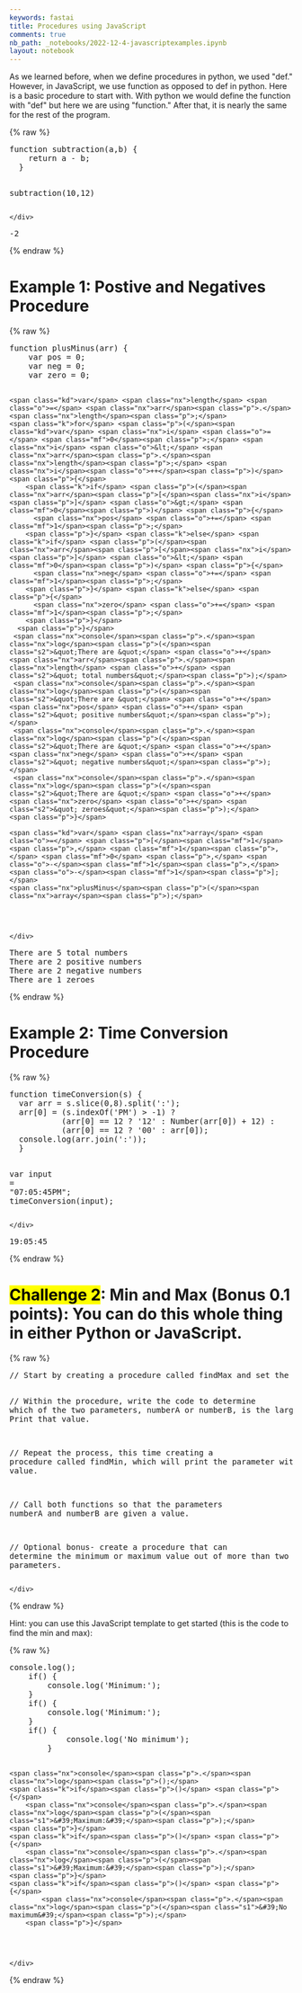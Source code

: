 ```yaml
---
keywords: fastai
title: Procedures using JavaScript
comments: true
nb_path: _notebooks/2022-12-4-javascriptexamples.ipynb
layout: notebook
---
```


<!--
#################################################
### THIS FILE WAS AUTOGENERATED! DO NOT EDIT! ###
#################################################
# file to edit: _notebooks/2022-12-4-javascriptexamples.ipynb
-->

<div class="container" id="notebook-container">
        
<div class="cell border-box-sizing text_cell rendered"><div class="inner_cell">
<div class="text_cell_render border-box-sizing rendered_html">
<p>As we learned before, when we define procedures in python, we used "def." However, in JavaScript, we use function as opposed to def in python. Here is a basic procedure to start with. With python we would define the function with "def" but here we are using "function." After that, it is nearly the same for the rest of the program.</p>

</div>
</div>
</div>
    {% raw %}
    
<div class="cell border-box-sizing code_cell rendered">
<div class="input">

<div class="inner_cell">
    <div class="input_area">
<div class=" highlight hl-javascript"><pre><span></span><span class="kd">function</span> <span class="nx">subtraction</span><span class="p">(</span><span class="nx">a</span><span class="p">,</span><span class="nx">b</span><span class="p">)</span> <span class="p">{</span>
    <span class="k">return</span> <span class="nx">a</span> <span class="o">-</span> <span class="nx">b</span><span class="p">;</span>
  <span class="p">}</span>
  
  <span class="nx">subtraction</span><span class="p">(</span><span class="mf">10</span><span class="p">,</span><span class="mf">12</span><span class="p">)</span>
</pre></div>

    </div>
</div>
</div>

<div class="output_wrapper">
<div class="output">

<div class="output_area">



<div class="output_text output_subarea output_execute_result">
<pre>-2</pre>
</div>

</div>

</div>
</div>

</div>
    {% endraw %}

<div class="cell border-box-sizing text_cell rendered"><div class="inner_cell">
<div class="text_cell_render border-box-sizing rendered_html">
<h1 id="Example-1:-Postive-and-Negatives-Procedure">Example 1: Postive and Negatives Procedure<a class="anchor-link" href="#Example-1:-Postive-and-Negatives-Procedure"> </a></h1>
</div>
</div>
</div>
    {% raw %}
    
<div class="cell border-box-sizing code_cell rendered">
<div class="input">

<div class="inner_cell">
    <div class="input_area">
<div class=" highlight hl-javascript"><pre><span></span><span class="kd">function</span> <span class="nx">plusMinus</span><span class="p">(</span><span class="nx">arr</span><span class="p">)</span> <span class="p">{</span>
    <span class="kd">var</span> <span class="nx">pos</span> <span class="o">=</span> <span class="mf">0</span><span class="p">;</span>
    <span class="kd">var</span> <span class="nx">neg</span> <span class="o">=</span> <span class="mf">0</span><span class="p">;</span>
    <span class="kd">var</span> <span class="nx">zero</span> <span class="o">=</span> <span class="mf">0</span><span class="p">;</span>
    
    <span class="kd">var</span> <span class="nx">length</span> <span class="o">=</span> <span class="nx">arr</span><span class="p">.</span><span class="nx">length</span><span class="p">;</span>
    <span class="k">for</span> <span class="p">(</span><span class="kd">var</span> <span class="nx">i</span> <span class="o">=</span> <span class="mf">0</span><span class="p">;</span> <span class="nx">i</span> <span class="o">&lt;</span> <span class="nx">arr</span><span class="p">.</span><span class="nx">length</span><span class="p">;</span> <span class="nx">i</span><span class="o">++</span><span class="p">)</span> <span class="p">{</span>
        <span class="k">if</span> <span class="p">(</span><span class="nx">arr</span><span class="p">[</span><span class="nx">i</span><span class="p">]</span> <span class="o">&gt;</span> <span class="mf">0</span><span class="p">)</span> <span class="p">{</span>
          <span class="nx">pos</span> <span class="o">+=</span> <span class="mf">1</span><span class="p">;</span>
        <span class="p">}</span> <span class="k">else</span> <span class="k">if</span> <span class="p">(</span><span class="nx">arr</span><span class="p">[</span><span class="nx">i</span><span class="p">]</span> <span class="o">&lt;</span> <span class="mf">0</span><span class="p">)</span> <span class="p">{</span>
          <span class="nx">neg</span> <span class="o">+=</span> <span class="mf">1</span><span class="p">;</span>
        <span class="p">}</span> <span class="k">else</span> <span class="p">{</span>
          <span class="nx">zero</span> <span class="o">+=</span> <span class="mf">1</span><span class="p">;</span>
        <span class="p">}</span>
      <span class="p">}</span>
     <span class="nx">console</span><span class="p">.</span><span class="nx">log</span><span class="p">(</span><span class="s2">&quot;There are &quot;</span> <span class="o">+</span> <span class="nx">arr</span><span class="p">.</span><span class="nx">length</span> <span class="o">+</span> <span class="s2">&quot; total numbers&quot;</span><span class="p">);</span>
     <span class="nx">console</span><span class="p">.</span><span class="nx">log</span><span class="p">(</span><span class="s2">&quot;There are &quot;</span> <span class="o">+</span> <span class="nx">pos</span> <span class="o">+</span> <span class="s2">&quot; positive numbers&quot;</span><span class="p">);</span>
     <span class="nx">console</span><span class="p">.</span><span class="nx">log</span><span class="p">(</span><span class="s2">&quot;There are &quot;</span> <span class="o">+</span> <span class="nx">neg</span> <span class="o">+</span> <span class="s2">&quot; negative numbers&quot;</span><span class="p">);</span>
     <span class="nx">console</span><span class="p">.</span><span class="nx">log</span><span class="p">(</span><span class="s2">&quot;There are &quot;</span> <span class="o">+</span> <span class="nx">zero</span> <span class="o">+</span> <span class="s2">&quot; zeroes&quot;</span><span class="p">);</span>
    <span class="p">}</span>

    <span class="kd">var</span> <span class="nx">array</span> <span class="o">=</span> <span class="p">[</span><span class="mf">1</span><span class="p">,</span> <span class="mf">1</span><span class="p">,</span> <span class="mf">0</span> <span class="p">,</span> <span class="o">-</span><span class="mf">1</span><span class="p">,</span> <span class="o">-</span><span class="mf">1</span><span class="p">];</span>
    <span class="nx">plusMinus</span><span class="p">(</span><span class="nx">array</span><span class="p">);</span>
</pre></div>

    </div>
</div>
</div>

<div class="output_wrapper">
<div class="output">

<div class="output_area">

<div class="output_subarea output_stream output_stdout output_text">
<pre>There are 5 total numbers
There are 2 positive numbers
There are 2 negative numbers
There are 1 zeroes
</pre>
</div>
</div>

</div>
</div>

</div>
    {% endraw %}

<div class="cell border-box-sizing text_cell rendered"><div class="inner_cell">
<div class="text_cell_render border-box-sizing rendered_html">
<h1 id="Example-2:-Time-Conversion-Procedure">Example 2: Time Conversion Procedure<a class="anchor-link" href="#Example-2:-Time-Conversion-Procedure"> </a></h1>
</div>
</div>
</div>
    {% raw %}
    
<div class="cell border-box-sizing code_cell rendered">
<div class="input">

<div class="inner_cell">
    <div class="input_area">
<div class=" highlight hl-javascript"><pre><span></span><span class="kd">function</span> <span class="nx">timeConversion</span><span class="p">(</span><span class="nx">s</span><span class="p">)</span> <span class="p">{</span>
  <span class="kd">var</span> <span class="nx">arr</span> <span class="o">=</span> <span class="nx">s</span><span class="p">.</span><span class="nx">slice</span><span class="p">(</span><span class="mf">0</span><span class="p">,</span><span class="mf">8</span><span class="p">).</span><span class="nx">split</span><span class="p">(</span><span class="s1">&#39;:&#39;</span><span class="p">);</span>
  <span class="nx">arr</span><span class="p">[</span><span class="mf">0</span><span class="p">]</span> <span class="o">=</span> <span class="p">(</span><span class="nx">s</span><span class="p">.</span><span class="nx">indexOf</span><span class="p">(</span><span class="s1">&#39;PM&#39;</span><span class="p">)</span> <span class="o">&gt;</span> <span class="o">-</span><span class="mf">1</span><span class="p">)</span> <span class="o">?</span>
           <span class="p">(</span><span class="nx">arr</span><span class="p">[</span><span class="mf">0</span><span class="p">]</span> <span class="o">==</span> <span class="mf">12</span> <span class="o">?</span> <span class="s1">&#39;12&#39;</span> <span class="o">:</span> <span class="nb">Number</span><span class="p">(</span><span class="nx">arr</span><span class="p">[</span><span class="mf">0</span><span class="p">])</span> <span class="o">+</span> <span class="mf">12</span><span class="p">)</span> <span class="o">:</span>
           <span class="p">(</span><span class="nx">arr</span><span class="p">[</span><span class="mf">0</span><span class="p">]</span> <span class="o">==</span> <span class="mf">12</span> <span class="o">?</span> <span class="s1">&#39;00&#39;</span> <span class="o">:</span> <span class="nx">arr</span><span class="p">[</span><span class="mf">0</span><span class="p">]);</span>
  <span class="nx">console</span><span class="p">.</span><span class="nx">log</span><span class="p">(</span><span class="nx">arr</span><span class="p">.</span><span class="nx">join</span><span class="p">(</span><span class="s1">&#39;:&#39;</span><span class="p">));</span>
  <span class="p">}</span>

  <span class="kd">var</span> <span class="nx">input</span> <span class="o">=</span> <span class="s2">&quot;07:05:45PM&quot;</span><span class="p">;</span>
  <span class="nx">timeConversion</span><span class="p">(</span><span class="nx">input</span><span class="p">);</span>
</pre></div>

    </div>
</div>
</div>

<div class="output_wrapper">
<div class="output">

<div class="output_area">

<div class="output_subarea output_stream output_stdout output_text">
<pre>19:05:45
</pre>
</div>
</div>

</div>
</div>

</div>
    {% endraw %}

<div class="cell border-box-sizing text_cell rendered"><div class="inner_cell">
<div class="text_cell_render border-box-sizing rendered_html">
<h1 id="Challenge-2:-Min-and-Max-(Bonus-0.1-points):-You-can-do-this-whole-thing-in-either-Python-or-JavaScript."><mark>Challenge 2</mark>: Min and Max (Bonus 0.1 points): You can do this whole thing in either Python or JavaScript.<a class="anchor-link" href="#Challenge-2:-Min-and-Max-(Bonus-0.1-points):-You-can-do-this-whole-thing-in-either-Python-or-JavaScript."> </a></h1>
</div>
</div>
</div>
    {% raw %}
    
<div class="cell border-box-sizing code_cell rendered">
<div class="input">

<div class="inner_cell">
    <div class="input_area">
<div class=" highlight hl-javascript"><pre><span></span><span class="c1">// Start by creating a procedure called findMax and set the parameters to numberA and numberB.</span>

<span class="c1">// Within the procedure, write the code to determine which of the two parameters, numberA or numberB, is the larger value. Print that value.</span>

<span class="c1">// Repeat the process, this time creating a procedure called findMin, which will print the parameter with a smaller value.</span>

<span class="c1">// Call both functions so that the parameters numberA and numberB are given a value.</span>

<span class="c1">// Optional bonus- create a procedure that can determine the minimum or maximum value out of more than two parameters.</span>
</pre></div>

    </div>
</div>
</div>

</div>
    {% endraw %}

<div class="cell border-box-sizing text_cell rendered"><div class="inner_cell">
<div class="text_cell_render border-box-sizing rendered_html">
<p>Hint: you can use this JavaScript template to get started (this is the code to find the min and max):</p>

</div>
</div>
</div>
    {% raw %}
    
<div class="cell border-box-sizing code_cell rendered">
<div class="input">

<div class="inner_cell">
    <div class="input_area">
<div class=" highlight hl-javascript"><pre><span></span><span class="nx">console</span><span class="p">.</span><span class="nx">log</span><span class="p">();</span>
    <span class="k">if</span><span class="p">()</span> <span class="p">{</span>
        <span class="nx">console</span><span class="p">.</span><span class="nx">log</span><span class="p">(</span><span class="s1">&#39;Minimum:&#39;</span><span class="p">);</span>
    <span class="p">}</span>
    <span class="k">if</span><span class="p">()</span> <span class="p">{</span>
        <span class="nx">console</span><span class="p">.</span><span class="nx">log</span><span class="p">(</span><span class="s1">&#39;Minimum:&#39;</span><span class="p">);</span>
    <span class="p">}</span>
    <span class="k">if</span><span class="p">()</span> <span class="p">{</span>
            <span class="nx">console</span><span class="p">.</span><span class="nx">log</span><span class="p">(</span><span class="s1">&#39;No minimum&#39;</span><span class="p">);</span>
        <span class="p">}</span>
    
    <span class="nx">console</span><span class="p">.</span><span class="nx">log</span><span class="p">();</span>
    <span class="k">if</span><span class="p">()</span> <span class="p">{</span>
        <span class="nx">console</span><span class="p">.</span><span class="nx">log</span><span class="p">(</span><span class="s1">&#39;Maximum:&#39;</span><span class="p">);</span>
    <span class="p">}</span>
    <span class="k">if</span><span class="p">()</span> <span class="p">{</span>
        <span class="nx">console</span><span class="p">.</span><span class="nx">log</span><span class="p">(</span><span class="s1">&#39;Maximum:&#39;</span><span class="p">);</span>
    <span class="p">}</span>
    <span class="k">if</span><span class="p">()</span> <span class="p">{</span>
            <span class="nx">console</span><span class="p">.</span><span class="nx">log</span><span class="p">(</span><span class="s1">&#39;No maximum&#39;</span><span class="p">);</span>
        <span class="p">}</span>
</pre></div>

    </div>
</div>
</div>

</div>
    {% endraw %}

</div>
 

